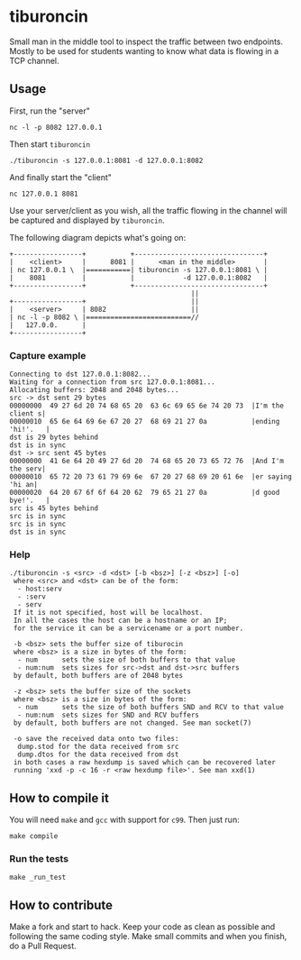 # tiburoncin

Small man in the middle tool to inspect the traffic between two endpoints.
Mostly to be used for students wanting to know what data is flowing in a TCP channel.

## Usage

First, run the "server"

```shell
nc -l -p 8082 127.0.0.1
```

Then start `tiburoncin`

```shell
./tiburoncin -s 127.0.0.1:8081 -d 127.0.0.1:8082
```

And finally start the "client"

```shell
nc 127.0.0.1 8081
```

Use your server/client as you wish, all the traffic flowing in the channel will be captured and displayed by `tiburoncin`.

The following diagram depicts what's going on:

```
+-----------------+           +--------------------------------+
|    <client>     |      8081 |      <man in the middle>       |
| nc 127.0.0.1 \  |===========| tiburoncin -s 127.0.0.1:8081 \ |
|    8081         |           |            -d 127.0.0.1:8082   |
+-----------------+           +--------------------------------+
                                             ||
+-----------------+                          ||
|    <server>     | 8082                     ||
| nc -l -p 8082 \ |==========================//
|   127.0.0.      |
+-----------------+
```

### Capture example

```
Connecting to dst 127.0.0.1:8082...
Waiting for a connection from src 127.0.0.1:8081...
Allocating buffers: 2048 and 2048 bytes...
src -> dst sent 29 bytes
00000000  49 27 6d 20 74 68 65 20  63 6c 69 65 6e 74 20 73  |I'm the client s|
00000010  65 6e 64 69 6e 67 20 27  68 69 21 27 0a           |ending 'hi!'.   |
dst is 29 bytes behind
dst is in sync
dst -> src sent 45 bytes
00000000  41 6e 64 20 49 27 6d 20  74 68 65 20 73 65 72 76  |And I'm the serv|
00000010  65 72 20 73 61 79 69 6e  67 20 27 68 69 20 61 6e  |er saying 'hi an|
00000020  64 20 67 6f 6f 64 20 62  79 65 21 27 0a           |d good bye!'.   |
src is 45 bytes behind
src is in sync
src is in sync
dst is in sync
```

### Help

```
./tiburoncin -s <src> -d <dst> [-b <bsz>] [-z <bsz>] [-o]
 where <src> and <dst> can be of the form:
  - host:serv
  - :serv
  - serv
 If it is not specified, host will be localhost.
 In all the cases the host can be a hostname or an IP;
 for the service it can be a servicename or a port number.

 -b <bsz> sets the buffer size of tiburocin
 where <bsz> is a size in bytes of the form:
  - num      sets the size of both buffers to that value
  - num:num  sets sizes for src->dst and dst->src buffers
 by default, both buffers are of 2048 bytes

 -z <bsz> sets the buffer size of the sockets
 where <bsz> is a size in bytes of the form:
  - num      sets the size of both buffers SND and RCV to that value
  - num:num  sets sizes for SND and RCV buffers
 by default, both buffers are not changed. See man socket(7)

 -o save the received data onto two files:
  dump.stod for the data received from src
  dump.dtos for the data received from dst
 in both cases a raw hexdump is saved which can be recovered later
 running 'xxd -p -c 16 -r <raw hexdump file>'. See man xxd(1)
```

## How to compile it

You will need `make` and `gcc` with support for `c99`. Then just run:

```shell
make compile
```

### Run the tests

```shell
make _run_test
```

## How to contribute

Make a fork and start to hack.
Keep your code as clean as possible and following the same coding style.
Make small commits and when you finish, do a Pull Request.
